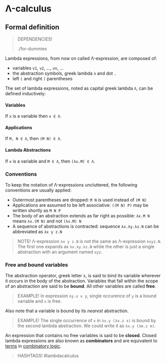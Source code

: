 # Λ-calculus

## Formal definition

> DEPENDENCIES!
>
> ./for-dummies

Lambda expressions, from now on called Λ-expression, are composed of:

* variables `v1`, `v2`, ..., `vn`, ...
* the abstraction symbols, greek lambda `λ` and dot `.`
* left `(` and right `)` parentheses

The set of lambda expressions, noted as capital greek lambda `Λ`, can be defined inductively:

#### Variables

If `x` is a variable then `x ∈ Λ`.

#### Applications

If `M, N ∈ Λ`, then `(M N) ∈ Λ`.

#### Lambda Abstractions

If `x` is a variable and `M ∈ Λ`, then `(λx.M) ∈ Λ`.

### Conventions

To keep the notation of Λ-expressions uncluttered, the following conventions are usually applied:

* Outermost parentheses are dropped: `M N` is used instead of `(M N)`
* Applications are assumed to be left associative: `((M N) P)` may be written shortly as `M N P` 
* The body of an abstraction extends as far right as possible: `λx.M N` means `λx.(M N)` and not `(λx.M) N`
* A sequence of abstractions is contracted: sequence `λx.λy.λz.N` can be abbreviated as `λx y z.N`

> NOTE! Λ-expression `λx y z.N` is not the same as Λ-expression `λxyz.N`. The first one expands as `λx.λy.λz.N` while the other is just a single abstraction with an argument named `xyz`.

### Free and bound variables

The abstraction operator, greek letter `λ`, is said to bind its variable wherever it occurs in the body of the abstraction. Variables that fall within the scope of an abstraction are said to be **bound**. All other variables are called **free**. 

> EXAMPLE! In expression `λy.x x y`, single occurence of `y` is a bound variable and `x` is free. 

Also note that a variable is bound by its _nearest_ abstraction. 

> EXAMPLE! The single occurrence of `x` in `λx.y (λx.z x)` is bound by the second lambda abstraction. We could write it as `λx.y (λm.z m)`.

An expression that contains no free variables is said to be **closed**. Closed lambda expressions are also known as **combinators** and are equivalent to [terms](MISSING) in [combinatory logic](MISSING).

> HASHTAGS! #lambdacalculus
